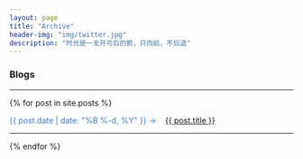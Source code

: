 ```yaml
---
layout: page
title: "Archive"
header-img: "img/twitter.jpg"
description: "时光是一支开弓后的箭，只向前，不后退"
---
```


### Blogs
<hr>

{% for post in site.posts %}
<div class="post-preview">

  <font color="#4078c0">{{ post.date | date: "%B %-d, %Y" }} -> &nbsp;&nbsp;
  <a color="#4078c0" target="_blank" href="{{ post.url | prepend: site.baseurl }}">  {{ post.title }}
  </a>
  </font>

</div>
<hr>
{% endfor %}
